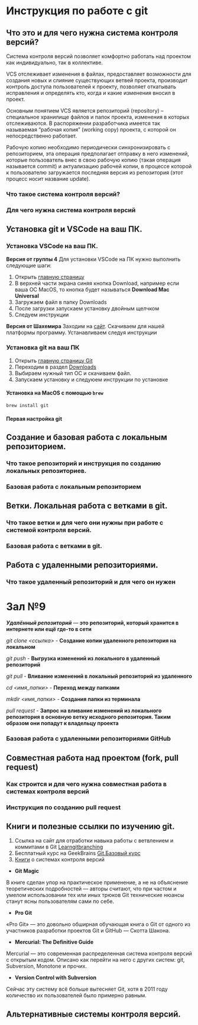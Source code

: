 # Инструкция по работе с git

## Что это и для чего нужна система контроля версий?

Система контроля версий позволяет комфортно работать над проектом как индивидуально, так в коллективе. 

VCS отслеживает изменения в файлах, предоставляет возможности для создания новых и слияние существующих ветвей проекта, производит контроль доступа пользователей к проекту, позволяет откатывать исправления и определять кто, когда и какие изменения вносил в проект. 

Основным понятием VCS является репозиторий (repository) – специальное хранилище файлов и папок проекта, изменения в которых отслеживаются. В распоряжении разработчика имеется так называемая “рабочая копия” (working copy) проекта, с которой он непосредственно работает. 

Рабочую копию необходимо периодически синхронизировать с репозиторием, эта операция предполагает отправку в него изменений, которые пользователь внес в свою рабочую копию (такая операция называется commit) и актуализацию рабочей копии, в процессе которой к пользователю загружается последняя версия из репозитория (этот процесс носит название update).

### Что такое система контроля версий?

### Для чего нужна система контроля версий

## Установка git и VSCode на ваш ПК.

### Установка VSCode на ваш ПК.

**Версия от группы 4**
Для установки VSCode на ПК нужно выполнить следующие шаги:
1. Открыть [главную страницу](https://code.visualstudio.com)
1. В верхней части экрана синяя кнопка Download, например если ваша ОС MacOS, то кнопка будет называться **Download Mac Universal**
1. Загружаем файл в папку Downloads
1. После загрузки запускаем установку двойным щелчком
1. Следуем инструкции

**Версия от Шахемира**
Заходим на [сайт](https://code.visualstudio.com/download). Скачиваем для нашей платформы программу. Устанавливаем следуя инструкции

### Установка git на ваш ПК
1. Открыть [главную страницу Git](https://git-scm.com)
1. Переходим в раздел [Downloads](https://git-scm.com/downloads)
1. Выбираем нужный тип ОС и скачиваем файл.
1. Запускаем установку и следуюем инструкции по установке

#### Установка на MacOS с помощью `brew`
```
brew install git
```

#### Первая настройка git

## Создание и базовая работа с локальным репозиторием.

### Что такое репозиторий и инструкция по созданию локальных репозиториев.

### Базовая работа с локальным репозиторием

## Ветки. Локальная работа с ветками в git.

### Что такое ветки и для чего они нужны при работе с системой контроля версий.

### Базовая работа с ветками в git.

## Работа с удаленными репозиториями.

### Что такое удаленный репозиторий и для чего он нужен

# Зал №9

_**Удалённый репозиторий**_ — __это репозиторий, который хранится в интернете или ещё где-то в сети__

*git clone <ссылка>* - **Создание копии удаленного репозитория на локальном**

*git push* - **Выгрузка изменений из локального в удаленный репозиторий**

*git pull* - **Вливание изменений в локальный репозиторий из удаленного**

*cd <имя_папки>* - **Переход между папками**

*mkdir <имя_папки>* - **Создания папки из терминала**

*pull request* - **Запрос на вливание изменений из локального репозитория в основную ветку исходного репозитория. Таким образом они попадут к владельцу проекта**

### Базовая работа с удаленными репозиториями GitHub

## Совместная работа над проектом (fork, pull request)

### Как строится и для чего нужна совместная работа в системах контроля версий

### Инструкция по созданию pull request

## Книги и полезные ссылки по изучению git.
1. Ссылка на сайт для отработки навыка работы с ветвлением и коммитами в Git [Learngitbranching](https://learngitbranching.js.org/?locale=ru_RU)
2. Бесплатный курс на GeekBrains [Git.Базовый курс](https://gb.ru/courses/1117)
3. [Книги](https://tproger.ru/books/4-books-about-vcs/0) о системах контроля версий 
- **Git Magic**

В книге сделан упор на практическое применение, а не на объяснение теоретических подробностей — авторы считают, что при частом и умелом использовании тех или иных трюков Git технические нюансы станут ясны пользователям сами по себе. 
- **Pro Git**

«Pro Git» — это довольно обширная обучающая книга о Git от одного из участников разработки проектов Git и GitHub — Скотта Шакона.
- **Mercurial: The Definitive Guide**

Mercurial — это современная распределенная система контроля версий с открытым кодом. Описано как перейти на него с других систем: git, Subversion, Monotone и прочих.
- **Version Control with Subversion**

Сейчас эту систему всё больше вытесняет Git, хотя в 2011 году количество их пользователей было примерно равным. 

## Альтернативные системы контроля версий.
